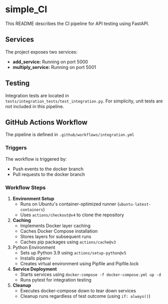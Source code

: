 # simple_CI
This README  describes the CI pipeline for API testing using FastAPI.

## Services
The project exposes two services:

- **add_service:** Running on port 5000
- **multiply_service:** Running on port 5001

## Testing
Integration tests are located in `tests/integration_tests/test_integration.py`. For simplicity, unit tests are not included in this pipeline.

## GitHub Actions Workflow
The pipeline is defined in `.github/workflows/integration.yml`

### Triggers 
The workflow is triggered by:
- Push events to the docker branch
- Pull requests to the docker branch

### Workflow Steps
1. **Environment Setup**
    - Runs on Ubuntu's container-optimized runner (`ubuntu-latest-containers`)
    - Uses `actions/checkout@v4` to clone the repository
2. **Caching**
    - Implements Docker layer caching
    - Caches Docker Compose installation
    - Stores layers for subsequent runs
    - Caches pip packages using `actions/cache@v3`
3. Python Environment
    - Sets up Python 3.9 using `actions/setup-python@v5`
    - Installs pipenv
    - Creates virtual environment using Pipfile and Pipfile.lock
4. **Service Deployment**
    - Starts services using `docker-compose -f docker-compose.yml up -d`
    - Runs pytest for integration testing
5. **Cleanup**
    - Executes docker-compose down to tear down services
    - Cleanup runs regardless of test outcome (using `if: always()`)
